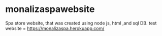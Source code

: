 # monalizaspawebsite
Spa store website, that was created using node js, html ,and sql DB.
test website = https://monalizaspa.herokuapp.com/
